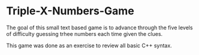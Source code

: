 # Triple-X-Numbers-Game

The goal of this small text based game is to advance through the five levels of difficulty guessing trhee numbers each time given the clues.


This game was done as an exercise to review all basic C++ syntax.
